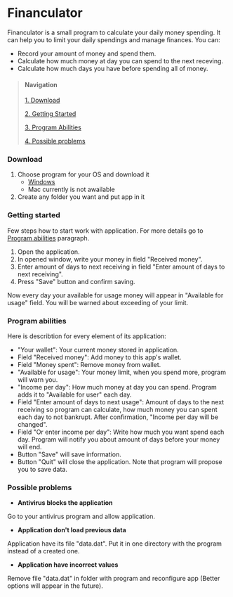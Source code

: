 # Financulator

Financulator is a small program to calculate your daily money spending. It can help you to limit your daily spendings and manage finances. You can:

- Record your amount of money and spend them.
- Calculate how much money at day you can spend to the next receving.
- Calculate how much days you have before spending all of money. 

> #### Navigation
> [1. Download](#download)
>
> [2. Getting Started](#getting-started)
>
> [3. Program Abilities](#program-abilities)
>
> [4. Possible problems](#possible-problems)

### Download

1. Choose program for your OS and download it
    - [Windows](https://drive.google.com/file/d/1xt3KWwjF1Ei-q4FuTEte7nbhqHcubm5K/view?usp=share_link)
    - Mac currently is not awailable
2. Create any folder you want and put app in it

### Getting started

Few steps how to start work with application. For more details go to [Program abilities](#program-abilities) paragraph.

1. Open the application.
2. In opened window, write your money in field "Received money".
3. Enter amount of days to next receiving in field "Enter amount of days to next receiving".
4. Press "Save" button and confirm saving.

Now every day your available for usage money will appear in "Available for usage" field. You will be warned about exceeding of your limit.

### Program abilities

Here is describtion for every element of its application:

* "Your wallet": Your current money stored in application.
* Field "Received money": Add money to this app's wallet.
* Field "Money spent": Remove money from wallet.
* "Available for usage": Your money limit, when you spend more, program will warn you.
* "Income per day": How much money at day you can spend. Program adds it to "Available for user" each day.
* Field "Enter amount of days to next usage": Amount of days to the next receiving so program can calculate, how much money you can spent each day to not bankrupt. After confirmation, "Income per day will be changed".
* Field "Or enter income per day": Write how much you want spend each day. Program will notify you about amount of days before your money will end.
* Button "Save" will save information.
* Button "Quit" will close the application. Note that program will propose you to save data.

### Possible problems

- **Antivirus blocks the application**

Go to your antivirus program and allow application.

- **Application don't load previous data**

Application have its file "data.dat". Put it in one directory with the program instead of a created one.

- **Application have incorrect values**

Remove file "data.dat" in folder with program and reconfigure app (Better options will appear in the future).
